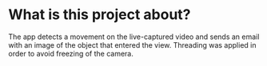 # What is this project about?

The app detects a movement on the live-captured video and sends an email with an image of the object that entered the view.
Threading was applied in order to avoid freezing of the camera.